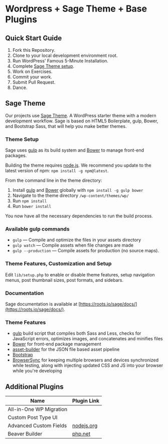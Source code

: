 # Wordpress + Sage Theme + Base Plugins


## Quick Start Guide

1. Fork this Repository.
2. Clone to your local development environment root.
3. Run WordPress' Famous 5-Minute Installation.
4. Complete [Sage Theme setup](#theme-setup).
5. Work on Exercises.
6. Commit your work.
7. Submit Pull Request.
8. Dance.


## Sage Theme

Our projects use [Sage Theme](https://roots.io/sage/). A WordPress starter theme with a modern development workflow. Sage is based on HTML5 Boilerplate, gulp, Bower, and Bootstrap Sass, that will help you make better themes.

### Theme Setup

Sage uses [gulp](http://gulpjs.com/) as its build system and [Bower](http://bower.io/) to manage front-end packages.

Building the theme requires [node.js](http://nodejs.org/download/). We recommend you update to the latest version of npm: `npm install -g npm@latest`.

From the command line in the theme directory:

1. Install [gulp](http://gulpjs.com) and [Bower](http://bower.io/) globally with `npm install -g gulp bower`
2. Navigate to the theme directory `/wp-content/themes/wp/`
3. Run `npm install`
4. Run `bower install`

You now have all the necessary dependencies to run the build process.

### Available gulp commands

* `gulp` — Compile and optimize the files in your assets directory
* `gulp watch` — Compile assets when file changes are made
* `gulp --production` — Compile assets for production (no source maps).

### Theme Features, Customization and Setup

Edit `lib/setup.php` to enable or disable theme features, setup navigation menus, post thumbnail sizes, post formats, and sidebars.

### Documentation

Sage documentation is available at [https://roots.io/sage/docs/](https://roots.io/sage/docs/).

### Theme Features

* [gulp](http://gulpjs.com/) build script that compiles both Sass and Less, checks for JavaScript errors, optimizes images, and concatenates and minifies files
* [Bower](http://bower.io/) for front-end package management
* [asset-builder](https://github.com/austinpray/asset-builder) for the JSON file based asset pipeline
* [Bootstrap](http://getbootstrap.com/)
* [BrowserSync](http://www.browsersync.io/) for keeping multiple browsers and devices synchronized while testing, along with injecting updated CSS and JS into your browser while you're developing


## Additional Plugins

| Name                      | Plugin Link
| ------------------------- | ------------- |
| All-in-One WP Migration   |
| Custom Post Type UI       |
| Advanced Custom Fields    | [nodejs.org](http://nodejs.org/)
| Beaver Builder            | [php.net](http://php.net/manual/en/install.php)